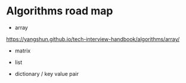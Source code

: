 # Algorithms road map

- array

<https://yangshun.github.io/tech-interview-handbook/algorithms/array/>

- matrix

- list

- dictionary / key value pair

